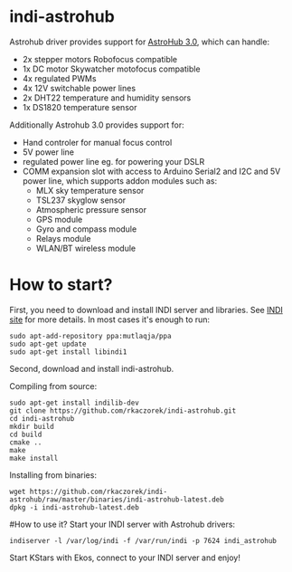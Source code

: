 # indi-astrohub
Astrohub driver provides support for [AstroHub 3.0](http://astrojolo.blogspot.com/p/astrohub-30.html), which can handle:
- 2x stepper motors Robofocus compatible
- 1x DC motor Skywatcher motofocus compatible
- 4x regulated PWMs
- 4x 12V switchable power lines
- 2x DHT22 temperature and humidity sensors
- 1x DS1820 temperature sensor

Additionally Astrohub 3.0 provides support for:
- Hand controler for manual focus control
- 5V power line
- regulated power line eg. for powering your DSLR
- COMM expansion slot with access to Arduino Serial2 and I2C and 5V power line, which supports addon modules such as:
  - MLX sky temperature sensor
  - TSL237 skyglow sensor
  - Atmospheric pressure sensor
  - GPS module
  - Gyro and compass module
  - Relays module
  - WLAN/BT wireless module

# How to start?
First, you need to download and install INDI server and libraries. See [INDI site](http://indilib.org/download.html) for more details.
In most cases it's enough to run:
```
sudo apt-add-repository ppa:mutlaqja/ppa
sudo apt-get update
sudo apt-get install libindi1
```
Second, download and install indi-astrohub.

Compiling from source:
```
sudo apt-get install indilib-dev
git clone https://github.com/rkaczorek/indi-astrohub.git
cd indi-astrohub
mkdir build
cd build
cmake ..
make
make install
```
Installing from binaries:
```
wget https://github.com/rkaczorek/indi-astrohub/raw/master/binaries/indi-astrohub-latest.deb
dpkg -i indi-astrohub-latest.deb
```

#How to use it?
Start your INDI server with Astrohub drivers:

`indiserver -l /var/log/indi -f /var/run/indi -p 7624 indi_astrohub`

Start KStars with Ekos, connect to your INDI server and enjoy!
